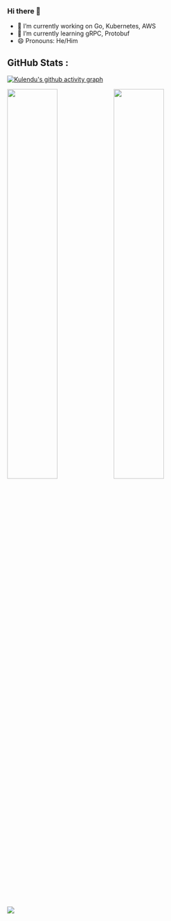 ### Hi there 👋

- 🔭 I’m currently working on Go, Kubernetes, AWS
- 🌱 I’m currently learning gRPC, Protobuf
- 😄 Pronouns: He/Him

## GitHub Stats :
[![Kulendu's github activity graph](https://activity-graph.herokuapp.com/graph?username=mbtamuli&theme=xcode)](https://github.com/mbtamuli)

<p>
  <img width="48%" src="https://github-readme-stats.vercel.app/api?username=mbtamuli&show_icons=true&theme=tokyonight" />
  <img width="48%" src="https://github-readme-streak-stats.herokuapp.com/?user=mbtamuli&theme=tokyonight" />
</p>


![](https://komarev.com/ghpvc/?username=mbtamuli&style=flat-square&color=red)
